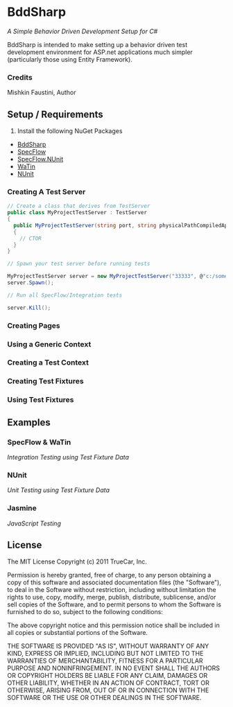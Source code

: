 # BddSharp
 *A Simple Behavior Driven Development Setup for C#*

BddSharp is intended to make setting up a behavior driven test development environment for ASP.net applications much simpler (particularly those using Entity Framework). 

### Credits
Mishkin Faustini, Author

## Setup / Requirements

 1. Install the following NuGet Packages 
   * [BddSharp](https://nuget.org/packages/BddSharp)
   * [SpecFlow](https://nuget.org/packages/SpecFlow/)
   * [SpecFlow.NUnit](https://nuget.org/packages/SpecFlow.NUnit/)
   * [WaTin](https://nuget.org/packages/watin/)
   * [NUnit](https://nuget.org/packages/nunit/)

### Creating A Test Server

```csharp
// Create a class that derives from TestServer
public class MyProjectTestServer : TestServer
{
  public MyProjectTestServer(string port, string physicalPathCompiledApp) : base(port, physicalPathCompiledApp)
  {
    // CTOR
  }
}

// Spawn your test server before running tests

MyProjectTestServer server = new MyProjectTestServer("33333", @"c:/somePathToCompiledApp");
server.Spawn();

// Run all SpecFlow/Integration tests

server.Kill(); 
```

### Creating Pages 

### Using a Generic Context

### Creating a Test Context

### Creating Test Fixtures

### Using Test Fixtures

## Examples

### SpecFlow & WaTin
*Integration Testing using Test Fixture Data*

### NUnit
*Unit Testing using Test Fixture Data*

### Jasmine
*JavaScript Testing*

## License

The MIT License Copyright (c) 2011 TrueCar, Inc.

Permission is hereby granted, free of charge, to any person obtaining a copy of this software and associated documentation files (the "Software"), to deal in the Software without restriction, including without limitation the rights to use, copy, modify, merge, publish, distribute, sublicense, and/or sell copies of the Software, and to permit persons to whom the Software is furnished to do so, subject to the following conditions:

The above copyright notice and this permission notice shall be included in all copies or substantial portions of the Software.

THE SOFTWARE IS PROVIDED "AS IS", WITHOUT WARRANTY OF ANY KIND, EXPRESS OR IMPLIED, INCLUDING BUT NOT LIMITED TO THE WARRANTIES OF MERCHANTABILITY, FITNESS FOR A PARTICULAR PURPOSE AND NONINFRINGEMENT. IN NO EVENT SHALL THE AUTHORS OR COPYRIGHT HOLDERS BE LIABLE FOR ANY CLAIM, DAMAGES OR OTHER LIABILITY, WHETHER IN AN ACTION OF CONTRACT, TORT OR OTHERWISE, ARISING FROM, OUT OF OR IN CONNECTION WITH THE SOFTWARE OR THE USE OR OTHER DEALINGS IN THE SOFTWARE.
